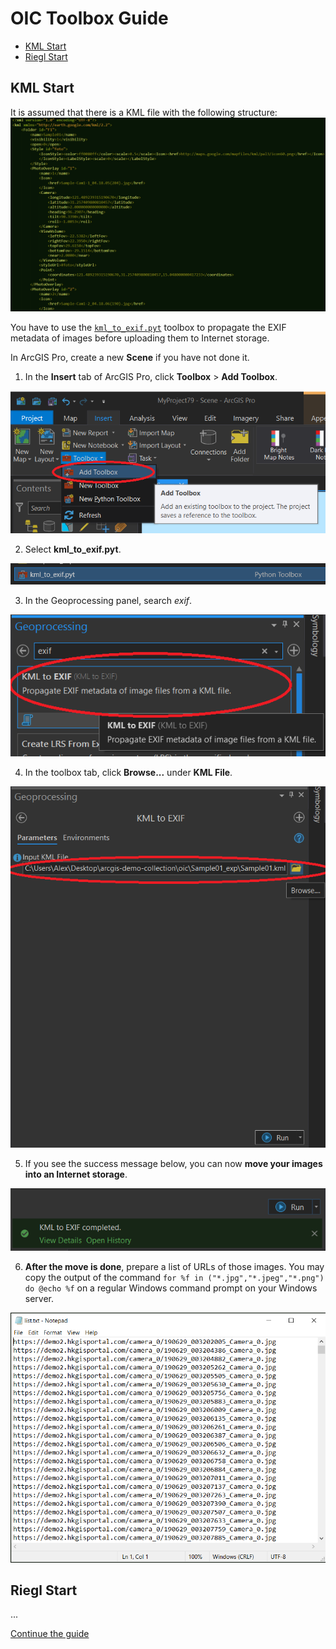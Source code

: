 # OIC Toolbox Guide

* [KML Start](#kml-start)
* [Riegl Start](#riegl-start)

## KML Start
It is assumed that there is a KML file with the following structure:
![KML Structure](img/oic_toolbox/kml_structure.png)

You have to use the [`kml_to_exif.pyt`](kml_to_exif.pyt) toolbox to propagate the EXIF metadata of images before uploading them to Internet storage.

In ArcGIS Pro, create a new **Scene** if you have not done it. 

1. In the **Insert** tab of ArcGIS Pro, click **Toolbox** > **Add Toolbox**.

![Step 1](img/oic_toolbox/step1.png)

2. Select **kml_to_exif.pyt**.

![Step 2](img/oic_toolbox/step2.png)

3. In the Geoprocessing panel, search *exif*.

![Step 3](img/oic_toolbox/step3.png)

4. In the toolbox tab, click **Browse...** under **KML File**.

![Step 4](img/oic_toolbox/step4.png)

5. If you see the success message below, you can now **move your images into an Internet storage**.

![Step 5](img/oic_toolbox/step5.png)

6. **After the move is done**, prepare a list of URLs of those images. You may copy the output of the command `for %f in ("*.jpg","*.jpeg","*.png") do @echo %f` on a regular Windows command prompt on your Windows server.

![Step 6](img/oic_toolbox/step6.png)

## Riegl Start
...

[Continue the guide](.)